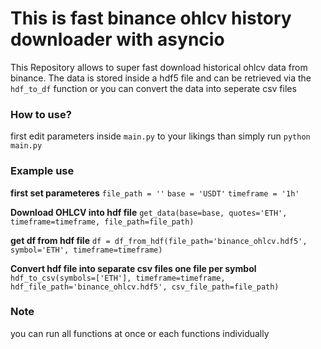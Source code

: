 # This is fast binance ohlcv history downloader with asyncio
This Repository allows to super fast download historical ohlcv data from binance.
The data is stored inside a hdf5 file and can be retrieved via the `hdf_to_df` function or you can convert the data into seperate  csv files 

### How to use?
first edit parameters inside `main.py` to your likings 
than simply run `python main.py`

### Example use
**first set parameteres**
`file_path = ''`
`base = 'USDT'`
`timeframe = '1h'`

**Download OHLCV into hdf file**
`get_data(base=base, quotes='ETH', timeframe=timeframe, file_path=file_path)`

**get df from hdf file**
`df = df_from_hdf(file_path='binance_ohlcv.hdf5', symbol='ETH', timeframe=timeframe)`

**Convert hdf file into separate csv files one file per symbol**
`hdf_to_csv(symbols=['ETH'], timeframe=timeframe, hdf_file_path='binance_ohlcv.hdf5', csv_file_path=file_path)`

### Note
you can run all functions at once or each functions individually 
